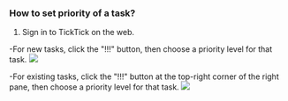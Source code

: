 ### How to set priority of a task?

1. Sign in to TickTick on the web.

-For new tasks, click the "!!!" button, then choose a priority level for that task. ![](../../../images/ticktick-web-version/task/2.6.8.1.png)

-For existing tasks, click the "!!!" button at the top-right corner of the right pane, then choose a priority level for that task. 
![](../../../images/ticktick-web-version/task/2.6.8.2.png)


